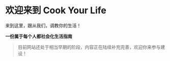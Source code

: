 # 欢迎来到 Cook Your Life

来到这里，跟从我们，调教你的生活！

**一份属于每个人都社会化生活指南**

> 目前网站还处于相当早期的阶段，内容正在陆续补充完善，欢迎你来参与建设！